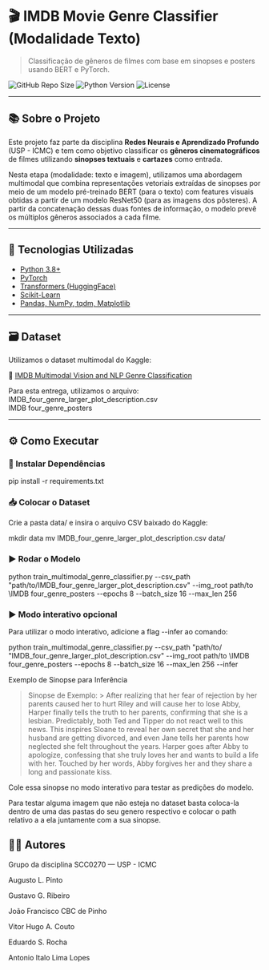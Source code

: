 # 🎬 IMDB Movie Genre Classifier (Modalidade Texto)

> Classificação de gêneros de filmes com base em sinopses e posters usando BERT e PyTorch.

![GitHub Repo Size](https://img.shields.io/github/repo-size/seuusuario/imdb-text-classification)
![Python Version](https://img.shields.io/badge/python-3.8+-blue.svg)
![License](https://img.shields.io/badge/license-MIT-green)

---

## 📚 Sobre o Projeto

Este projeto faz parte da disciplina **Redes Neurais e Aprendizado Profundo** (USP - ICMC) e tem como objetivo classificar os **gêneros cinematográficos** de filmes utilizando **sinopses textuais** e **cartazes** como entrada.

Nesta etapa (modalidade: texto e imagem), utilizamos uma abordagem multimodal que combina representações vetoriais extraídas de sinopses por meio de um modelo pré-treinado BERT (para o texto) com features visuais obtidas a partir de um modelo ResNet50 (para as imagens dos pôsteres). A partir da concatenação dessas duas fontes de informação, o modelo prevê os múltiplos gêneros associados a cada filme.

---

## 🧠 Tecnologias Utilizadas

- [Python 3.8+](https://www.python.org/)
- [PyTorch](https://pytorch.org/)
- [Transformers (HuggingFace)](https://huggingface.co/transformers/)
- [Scikit-Learn](https://scikit-learn.org/)
- [Pandas, NumPy, tqdm, Matplotlib](https://pandas.pydata.org/)

---

## 🗃️ Dataset

Utilizamos o dataset multimodal do Kaggle:

🎯 [IMDB Multimodal Vision and NLP Genre Classification](https://www.kaggle.com/datasets/zulkarnainsaurav/imdb-multimodal-vision-and-nlp-genre-classification)

Para esta  entrega, utilizamos  o arquivo:
    IMDB_four_genre_larger_plot_description.csv  
    IMDB four_genre_posters

---

## ⚙️ Como Executar

### 🔧 Instalar Dependências

pip install -r requirements.txt

### 📥 Colocar o Dataset

Crie a pasta data/ e insira o arquivo CSV baixado do Kaggle:

mkdir data
mv IMDB_four_genre_larger_plot_description.csv data/


### ▶️ Rodar o Modelo

python train_multimodal_genre_classifier.py --csv_path "path/to/IMDB_four_genre_larger_plot_description.csv" --img_root path/to \IMDB four_genre_posters --epochs 8 --batch_size 16 --max_len 256

### ▶️ Modo interativo opcional

Para utilizar o modo interativo, adicione a flag --infer ao comando:

python train_multimodal_genre_classifier.py --csv_path "path/to/ "IMDB_four_genre_larger_plot_description.csv" --img_root path/to \IMDB four_genre_posters --epochs 8 --batch_size 16 --max_len 256 --infer

Exemplo de Sinopse para Inferência
> Sinopse de Exemplo: > After realizing that her fear of rejection by her parents caused her to hurt Riley and will cause her to lose Abby, Harper finally tells the truth to her parents, confirming that she is a lesbian. Predictably, both Ted and Tipper do not react well to this news. This inspires Sloane to reveal her own secret that she and her husband are getting divorced, and even Jane tells her parents how neglected she felt throughout the years. Harper goes after Abby to apologize, confessing that she truly loves her and wants to build a life with her. Touched by her words, Abby forgives her and they share a long and passionate kiss.

Cole essa sinopse no modo interativo para testar as predições do modelo.

Para testar alguma imagem que não esteja no dataset basta coloca-la dentro de uma das pastas do seu genero respectivo e colocar o path relativo a a ela juntamente com a sua sinopse.


## 🧑‍💻 Autores
Grupo da disciplina SCC0270 — USP - ICMC

Augusto L. Pinto

Gustavo G. Ribeiro

João Francisco CBC de Pinho

Vitor Hugo A. Couto

Eduardo S. Rocha

Antonio Italo Lima Lopes
